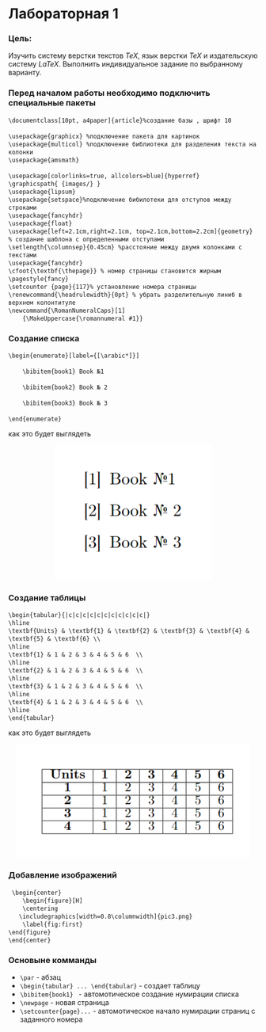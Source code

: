 # Лабораторная 1 

### Цель:
Изучить систему верстки текстов *TeX*, язык верстки *TeX* и издательскую систему *LaTeX*. Выполнить индивидуальное задание по выбранному варианту.

### Перед началом работы необходимо подключить специальные пакеты
```
\documentclass[10pt, a4paper]{article}%создание базы , шрифт 10

\usepackage{graphicx} %подключение пакета для картинок
\usepackage{multicol} %подключение библиотеки для разделения текста на колонки
\usepackage{amsmath}

\usepackage[colorlinks=true, allcolors=blue]{hyperref}
\graphicspath{ {images/} }
\usepackage{lipsum}
\usepackage{setspace}%подключение бибилотеки для отступов между строками
\usepackage{fancyhdr}
\usepackage{float}
\usepackage[left=2.1cm,right=2.1cm, top=2.1cm,bottom=2.2cm]{geometry} % создание шаблона с определенными отступами
\setlength{\columnsep}{0.45cm} %расстояние между двумя колонками с текстами
\usepackage{fancyhdr}
\cfoot{\textbf{\thepage}} % номер страницы становится жирным
\pagestyle{fancy}
\setcounter {page}{117}% установление номера страницы
\renewcommand{\headrulewidth}{0pt} % убрать разделительную линиб в верхнем колонтитуле
\newcommand{\RomanNumeralCaps}[1]
    {\MakeUppercase{\romannumeral #1}}

```
### Создание списка
```
\begin{enumerate}[label={[\arabic*]}]

    \bibitem{book1} Book №1

    \bibitem{book2} Book № 2

    \bibitem{book3} Book № 3
    
\end{enumerate}
```
как это будет выглядеть 
 <p  align="center"><img src="images/1.png" ></p>

### Создание таблицы
```
\begin{tabular}{|c|c|c|c|c|c|c|c|c|c|c|}
\hline
\textbf{Units} & \textbf{1} & \textbf{2} & \textbf{3} & \textbf{4} & \textbf{5} & \textbf{6} \\
\hline
\textbf{1} & 1 & 2 & 3 & 4 & 5 & 6  \\
\hline
\textbf{2} & 1 & 2 & 3 & 4 & 5 & 6  \\
\hline
\textbf{3} & 1 & 2 & 3 & 4 & 5 & 6  \\
\hline
\textbf{4} & 1 & 2 & 3 & 4 & 5 & 6  \\
\hline
\end{tabular}
```
как это будет выглядеть 
 <p  align="center"><img src="images/2.png" ></p>
 
### Добавление изображений
```
 \begin{center}
    \begin{figure}[H]
    \centering
   \includegraphics[width=0.8\columnwidth]{pic3.png}
    \label{fig:first}
\end{figure}
\end{center}
```

 
### Основыне комманды
* `\par` - абзац
* `\begin{tabular} ... \end{tabular}` -  создает таблицу
* `\bibitem{book1} ` - автомотическое создание нумирации списка
* `\newpage` - новая страница
* `\setcounter{page}...` - автомотическое  начало нумирации страниц с заданного номера
